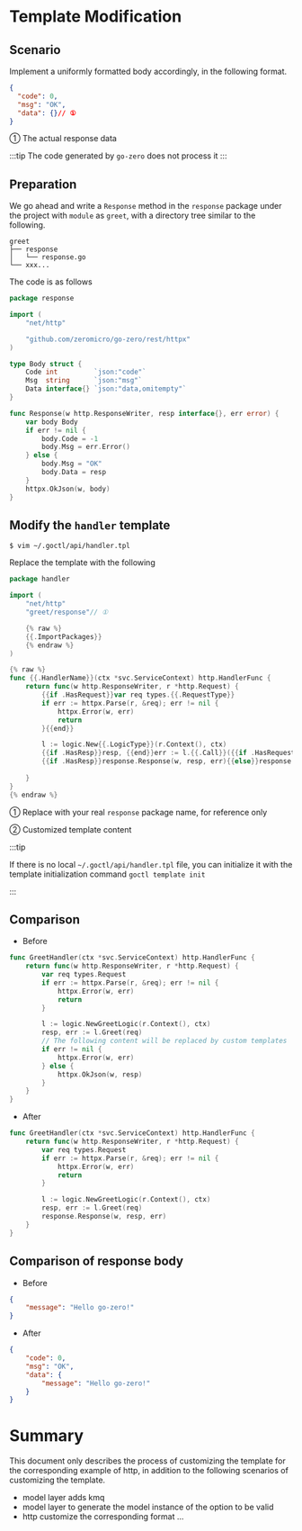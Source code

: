 # Template Modification

## Scenario
Implement a uniformly formatted body accordingly, in the following format.
```json
{
  "code": 0,
  "msg": "OK",
  "data": {}// ①
}
```

① The actual response data

:::tip
The code generated by `go-zero` does not process it
:::

## Preparation
We go ahead and write a `Response` method in the `response` package under the project with `module` as `greet`, with a directory tree similar to the following.
```text
greet
├── response
│   └── response.go
└── xxx...
```

The code is as follows
```go
package response

import (
	"net/http"

	"github.com/zeromicro/go-zero/rest/httpx"
)

type Body struct {
	Code int         `json:"code"`
	Msg  string      `json:"msg"`
	Data interface{} `json:"data,omitempty"`
}

func Response(w http.ResponseWriter, resp interface{}, err error) {
	var body Body
	if err != nil {
		body.Code = -1
		body.Msg = err.Error()
	} else {
		body.Msg = "OK"
		body.Data = resp
	}
	httpx.OkJson(w, body)
}
```

## Modify the `handler` template
```shell
$ vim ~/.goctl/api/handler.tpl
```

Replace the template with the following
```go
package handler

import (
	"net/http"
	"greet/response"// ①

	{% raw %}
	{{.ImportPackages}}
	{% endraw %}
)

{% raw %}
func {{.HandlerName}}(ctx *svc.ServiceContext) http.HandlerFunc {
	return func(w http.ResponseWriter, r *http.Request) {
		{{if .HasRequest}}var req types.{{.RequestType}}
		if err := httpx.Parse(r, &req); err != nil {
			httpx.Error(w, err)
			return
		}{{end}}

		l := logic.New{{.LogicType}}(r.Context(), ctx)
		{{if .HasResp}}resp, {{end}}err := l.{{.Call}}({{if .HasRequest}}req{{end}})
		{{if .HasResp}}response.Response(w, resp, err){{else}}response.Response(w, nil, err){{end}}//②
			
	}
}
{% endraw %}
```

① Replace with your real `response` package name, for reference only

② Customized template content

:::tip

If there is no local `~/.goctl/api/handler.tpl` file, you can initialize it with the template initialization command `goctl template init`

:::

## Comparison
* Before
```go
func GreetHandler(ctx *svc.ServiceContext) http.HandlerFunc {
	return func(w http.ResponseWriter, r *http.Request) {
		var req types.Request
		if err := httpx.Parse(r, &req); err != nil {
			httpx.Error(w, err)
			return
		}

		l := logic.NewGreetLogic(r.Context(), ctx)
		resp, err := l.Greet(req)
		// The following content will be replaced by custom templates
		if err != nil {
			httpx.Error(w, err)
		} else {
			httpx.OkJson(w, resp)
		}
	}
}
```  
* After
```go
func GreetHandler(ctx *svc.ServiceContext) http.HandlerFunc {
	return func(w http.ResponseWriter, r *http.Request) {
		var req types.Request
		if err := httpx.Parse(r, &req); err != nil {
			httpx.Error(w, err)
			return
		}

		l := logic.NewGreetLogic(r.Context(), ctx)
		resp, err := l.Greet(req)
		response.Response(w, resp, err)
	}
}
```

## Comparison of response body

* Before
```json
{
    "message": "Hello go-zero!"
}
```

* After
```json
{
    "code": 0,
    "msg": "OK",
    "data": {
        "message": "Hello go-zero!"
    }
}
```

# Summary
This document only describes the process of customizing the template for the corresponding example of http, in addition to the following scenarios of customizing the template.
* model layer adds kmq
* model layer to generate the model instance of the option to be valid
* http customize the corresponding format
  ...
